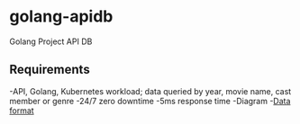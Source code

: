 # golang-apidb
Golang Project API DB

## Requirements
-API, Golang, Kubernetes workload; data queried by year, movie name, cast member or genre
-24/7 zero downtime
-5ms response time
-Diagram
-[Data format](https://github.com/prust/wikipedia-movie-data/blob/master/movies-1980s.json)